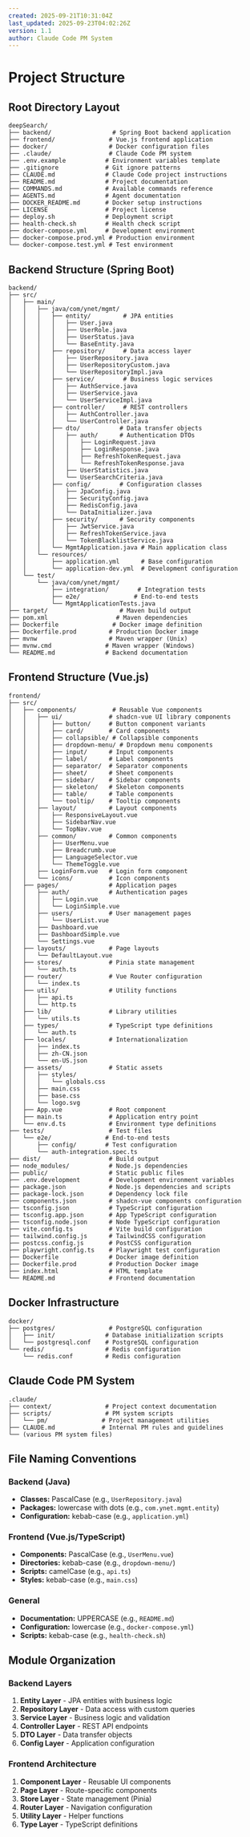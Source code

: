 ```yaml
---
created: 2025-09-21T10:31:04Z
last_updated: 2025-09-23T04:02:26Z
version: 1.1
author: Claude Code PM System
---
```


# Project Structure

## Root Directory Layout

```
deepSearch/
├── backend/                 # Spring Boot backend application
├── frontend/               # Vue.js frontend application
├── docker/                 # Docker configuration files
├── .claude/                # Claude Code PM system
├── .env.example           # Environment variables template
├── .gitignore             # Git ignore patterns
├── CLAUDE.md              # Claude Code project instructions
├── README.md              # Project documentation
├── COMMANDS.md            # Available commands reference
├── AGENTS.md              # Agent documentation
├── DOCKER_README.md       # Docker setup instructions
├── LICENSE                # Project license
├── deploy.sh              # Deployment script
├── health-check.sh        # Health check script
├── docker-compose.yml     # Development environment
├── docker-compose.prod.yml # Production environment
└── docker-compose.test.yml # Test environment
```

## Backend Structure (Spring Boot)

```
backend/
├── src/
│   ├── main/
│   │   ├── java/com/ynet/mgmt/
│   │   │   ├── entity/         # JPA entities
│   │   │   │   ├── User.java
│   │   │   │   ├── UserRole.java
│   │   │   │   ├── UserStatus.java
│   │   │   │   └── BaseEntity.java
│   │   │   ├── repository/     # Data access layer
│   │   │   │   ├── UserRepository.java
│   │   │   │   ├── UserRepositoryCustom.java
│   │   │   │   └── UserRepositoryImpl.java
│   │   │   ├── service/        # Business logic services
│   │   │   │   ├── AuthService.java
│   │   │   │   ├── UserService.java
│   │   │   │   └── UserServiceImpl.java
│   │   │   ├── controller/     # REST controllers
│   │   │   │   ├── AuthController.java
│   │   │   │   └── UserController.java
│   │   │   ├── dto/           # Data transfer objects
│   │   │   │   ├── auth/      # Authentication DTOs
│   │   │   │   │   ├── LoginRequest.java
│   │   │   │   │   ├── LoginResponse.java
│   │   │   │   │   ├── RefreshTokenRequest.java
│   │   │   │   │   └── RefreshTokenResponse.java
│   │   │   │   ├── UserStatistics.java
│   │   │   │   └── UserSearchCriteria.java
│   │   │   ├── config/        # Configuration classes
│   │   │   │   ├── JpaConfig.java
│   │   │   │   ├── SecurityConfig.java
│   │   │   │   ├── RedisConfig.java
│   │   │   │   └── DataInitializer.java
│   │   │   ├── security/      # Security components
│   │   │   │   ├── JwtService.java
│   │   │   │   ├── RefreshTokenService.java
│   │   │   │   └── TokenBlacklistService.java
│   │   │   └── MgmtApplication.java # Main application class
│   │   └── resources/
│   │       ├── application.yml      # Base configuration
│   │       └── application-dev.yml  # Development configuration
│   └── test/
│       └── java/com/ynet/mgmt/
│           ├── integration/        # Integration tests
│           ├── e2e/               # End-to-end tests
│           └── MgmtApplicationTests.java
├── target/                    # Maven build output
├── pom.xml                   # Maven dependencies
├── Dockerfile               # Docker image definition
├── Dockerfile.prod         # Production Docker image
├── mvnw                    # Maven wrapper (Unix)
├── mvnw.cmd               # Maven wrapper (Windows)
└── README.md              # Backend documentation
```

## Frontend Structure (Vue.js)

```
frontend/
├── src/
│   ├── components/          # Reusable Vue components
│   │   ├── ui/             # shadcn-vue UI library components
│   │   │   ├── button/     # Button component variants
│   │   │   ├── card/       # Card components
│   │   │   ├── collapsible/ # Collapsible components
│   │   │   ├── dropdown-menu/ # Dropdown menu components
│   │   │   ├── input/      # Input components
│   │   │   ├── label/      # Label components
│   │   │   ├── separator/  # Separator components
│   │   │   ├── sheet/      # Sheet components
│   │   │   ├── sidebar/    # Sidebar components
│   │   │   ├── skeleton/   # Skeleton components
│   │   │   ├── table/      # Table components
│   │   │   └── tooltip/    # Tooltip components
│   │   ├── layout/         # Layout components
│   │   │   ├── ResponsiveLayout.vue
│   │   │   ├── SidebarNav.vue
│   │   │   └── TopNav.vue
│   │   ├── common/         # Common components
│   │   │   ├── UserMenu.vue
│   │   │   ├── Breadcrumb.vue
│   │   │   ├── LanguageSelector.vue
│   │   │   └── ThemeToggle.vue
│   │   ├── LoginForm.vue   # Login form component
│   │   └── icons/          # Icon components
│   ├── pages/              # Application pages
│   │   ├── auth/           # Authentication pages
│   │   │   ├── Login.vue
│   │   │   └── LoginSimple.vue
│   │   ├── users/          # User management pages
│   │   │   └── UserList.vue
│   │   ├── Dashboard.vue
│   │   ├── DashboardSimple.vue
│   │   └── Settings.vue
│   ├── layouts/            # Page layouts
│   │   └── DefaultLayout.vue
│   ├── stores/             # Pinia state management
│   │   └── auth.ts
│   ├── router/             # Vue Router configuration
│   │   └── index.ts
│   ├── utils/              # Utility functions
│   │   ├── api.ts
│   │   └── http.ts
│   ├── lib/                # Library utilities
│   │   └── utils.ts
│   ├── types/              # TypeScript type definitions
│   │   └── auth.ts
│   ├── locales/            # Internationalization
│   │   ├── index.ts
│   │   ├── zh-CN.json
│   │   └── en-US.json
│   ├── assets/             # Static assets
│   │   ├── styles/
│   │   │   └── globals.css
│   │   ├── main.css
│   │   ├── base.css
│   │   └── logo.svg
│   ├── App.vue             # Root component
│   ├── main.ts             # Application entry point
│   └── env.d.ts            # Environment type definitions
├── tests/                  # Test files
│   └── e2e/               # End-to-end tests
│       ├── config/        # Test configuration
│       └── auth-integration.spec.ts
├── dist/                   # Build output
├── node_modules/           # Node.js dependencies
├── public/                 # Static public files
├── .env.development        # Development environment variables
├── package.json            # Node.js dependencies and scripts
├── package-lock.json       # Dependency lock file
├── components.json         # shadcn-vue components configuration
├── tsconfig.json           # TypeScript configuration
├── tsconfig.app.json       # App TypeScript configuration
├── tsconfig.node.json      # Node TypeScript configuration
├── vite.config.ts          # Vite build configuration
├── tailwind.config.js      # TailwindCSS configuration
├── postcss.config.js       # PostCSS configuration
├── playwright.config.ts    # Playwright test configuration
├── Dockerfile              # Docker image definition
├── Dockerfile.prod         # Production Docker image
├── index.html              # HTML template
└── README.md               # Frontend documentation
```

## Docker Infrastructure

```
docker/
├── postgres/               # PostgreSQL configuration
│   ├── init/              # Database initialization scripts
│   └── postgresql.conf    # PostgreSQL configuration
└── redis/                 # Redis configuration
    └── redis.conf         # Redis configuration
```

## Claude Code PM System

```
.claude/
├── context/               # Project context documentation
├── scripts/               # PM system scripts
│   └── pm/               # Project management utilities
├── CLAUDE.md             # Internal PM rules and guidelines
└── (various PM system files)
```

## File Naming Conventions

### Backend (Java)
- **Classes:** PascalCase (e.g., `UserRepository.java`)
- **Packages:** lowercase with dots (e.g., `com.ynet.mgmt.entity`)
- **Configuration:** kebab-case (e.g., `application.yml`)

### Frontend (Vue.js/TypeScript)
- **Components:** PascalCase (e.g., `UserMenu.vue`)
- **Directories:** kebab-case (e.g., `dropdown-menu/`)
- **Scripts:** camelCase (e.g., `api.ts`)
- **Styles:** kebab-case (e.g., `main.css`)

### General
- **Documentation:** UPPERCASE (e.g., `README.md`)
- **Configuration:** lowercase (e.g., `docker-compose.yml`)
- **Scripts:** kebab-case (e.g., `health-check.sh`)

## Module Organization

### Backend Layers
1. **Entity Layer** - JPA entities with business logic
2. **Repository Layer** - Data access with custom queries
3. **Service Layer** - Business logic and validation
4. **Controller Layer** - REST API endpoints
5. **DTO Layer** - Data transfer objects
6. **Config Layer** - Application configuration

### Frontend Architecture
1. **Component Layer** - Reusable UI components
2. **Page Layer** - Route-specific components
3. **Store Layer** - State management (Pinia)
4. **Router Layer** - Navigation configuration
5. **Utility Layer** - Helper functions
6. **Type Layer** - TypeScript definitions